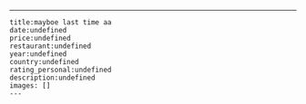 ---
    title:mayboe last time aa 
    date:undefined
    price:undefined
    restaurant:undefined
    year:undefined
    country:undefined
    rating_personal:undefined
    description:undefined
    images: []
    ---
